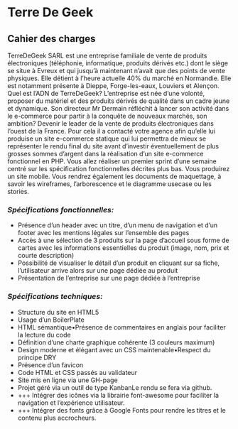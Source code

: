 # **Terre De Geek**

## **Cahier des charges**

TerreDeGeek SARL est une entreprise familiale de vente de produits électroniques (téléphonie, informatique, produits dérivés etc.) 
dont le siège se situe à Evreux et qui jusqu’à maintenant n’avait que des points de vente physiques. 
Elle détient à l’heure actuelle 40% du marché en Normandie. 
Elle est notamment présente à Dieppe, Forge-les-eaux, Louviers et Alençon. 
Quel est l’ADN de TerreDeGeek? 
L’entreprise est née d’une volonté, proposer du matériel et des produits dérivés de qualité dans un cadre jeune et dynamique.
Son directeur Mr Dermain réfléchit à lancer son activité dans le e-commerce pour partir à la conquête de nouveaux marchés, son ambition? 
Devenir le leader de la vente de produits électroniques dans l’ouest de la France. 
Pour cela il a contacté votre agence afin qu’elle lui produise un site e-commerce statique qui lui permettra de mieux se représenter 
le rendu final du site avant d’investir éventuellement de plus grosses sommes d’argent dans la réalisation d’un site e-commerce fonctionnel en PHP.
Vous allez réaliser un premier sprint d’une semaine centré sur les spécification fonctionnelles décrites plus bas. Vous produirez un site mobile. 
Vous rendrez également les documents de maquettage, à savoir les wireframes, l’arborescence et le diagramme usecase ou les stories.

### ***Spécifications fonctionnelles:***
- Présence d’un header avec un titre, d’un menu de navigation et d’un footer avec les mentions légales sur l’ensemble des pages
- Accès à une sélection de 3 produits sur la page d’accueil sous forme de cartes avec les informations essentielles du produit (image, nom, prix et courte description)
- Possibilité de visualiser le détail d’un produit en cliquant sur sa fiche, l’utilisateur arrive alors sur une page dédiée au produit
- Présentation de l’entreprise sur une page dédiée à l’entreprise

### ***Spécifications techniques:***
- Structure du site en HTML5
- Usage d’un BoilerPlate
- HTML sémantique•Présence de commentaires en anglais pour faciliter la lecture du code
- Définition d’une charte graphique cohérente (3 couleurs maximum)
- Design moderne et élégant avec un CSS maintenable•Respect du principe DRY
- Présence d’un favicon
- Code HTML et CSS passés au validateur
- Site mis en ligne via une GH-page
- Projet géré via un outil de type KanbanLe rendu se fera via github. 
- +++ Intégrer des icônes via la librairie font-awesome pour faciliter la navigation et l’expérience utilisateur.
- +++ Intégrer des fonts grâce à Google Fonts pour rendre les titres et le contenu plus accrocheurs.

